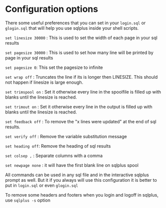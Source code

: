 # Configuration options
There some useful preferences that you can set in your `login.sql` or `glogin.sql` that will help you use sqlplus inside your shell scripts.

`set linesize 30000` : This is used to set the width of each page in your sql results

`set pagesize 30000` : This is used to set how many line will be printed by page in your sql results

`set pagesize 0`: This set the pagesize to infinite

`set wrap off` : Truncates the line if its is longer then LINESIZE. This should not happen if linesize is large enough.

`set trimspool on` : Set it otherwise every line in the spoolfile is filled up with blanks until the linesize is reached.

`set trimout on` :  Set it otherwise every line in the output is filled up with blanks until the linesize is reached.

`set feedback off` : To remove the "x lines were updated" at the end of sql results.

`set verify off` : Remove the variable substitution message

`set heading off`: Remove the heading of sql results

`set colsep ,` : Separate columns with a comma

`set newpage none` : it will have the first blank line on sqlplus spool 


All commands can be used in any sql file and in the interactive sqlplus prompt as well. But it if you always will use this configuration it is better to put in `login.sql`
or even `glogin.sql`

To remove some headers and footers when you login and logoff in sqlplus, use `sqlplus -s` option
